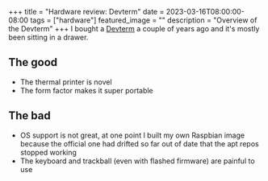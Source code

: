 +++
title =  "Hardware review: Devterm"
date = 2023-03-16T08:00:00-08:00
tags = ["hardware"]
featured_image = ""
description = "Overview of the Devterm"
+++
I bought a [Devterm](https://www.clockworkpi.com/devterm) a couple of years ago and it's mostly been sitting in a drawer.

## The good

* The thermal printer is novel
* The form factor makes it super portable

## The bad

* OS support is not great, at one point I built my own Raspbian image because the official one had drifted so far out of date that the apt repos stopped working
* The keyboard and trackball (even with flashed firmware) are painful to use